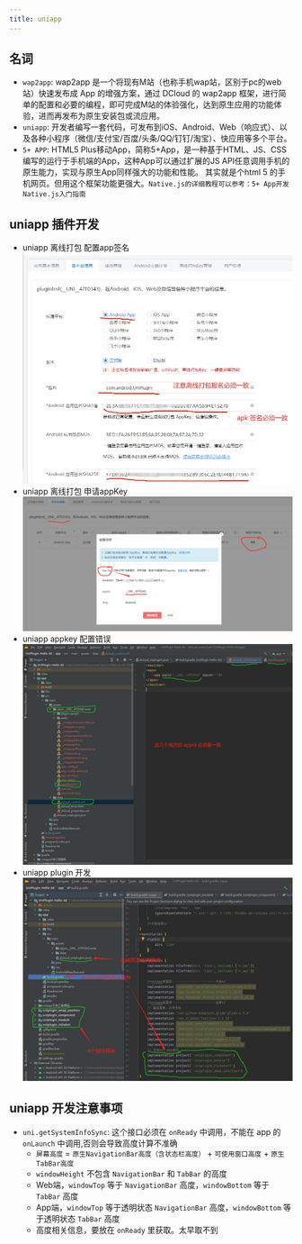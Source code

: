 ```yaml
---
title: uniapp
---
```


## 名词

- `wap2app`: wap2app 是一个将现有M站（也称手机wap站，区别于pc的web站）快速发布成 App 的增强方案，通过 DCloud 的 wap2app
  框架，进行简单的配置和必要的编程，即可完成M站的体验强化，达到原生应用的功能体验，进而再发布为原生安装包或流应用。
- `uniapp`: 开发者编写一套代码，可发布到iOS、Android、Web（响应式）、以及各种小程序（微信/支付宝/百度/头条/QQ/钉钉/淘宝）、快应用等多个平台。
- `5+ APP`: HTML5 Plus移动App，简称5+App，是一种基于HTML、JS、CSS编写的运行于手机端的App，这种App可以通过扩展的JS API任意调用手机的原生能力，实现与原生App同样强大的功能和性能。
  其实就是个html 5 的手机网页。但用这个框架功能更强大。`Native.js的详细教程可以参考：5+ App开发Native.js入门指南`

## uniapp 插件开发

- uniapp 离线打包 配置app签名
  ![申请appKey](../images/uniapp/uniapp_offline_build_signature_sha1.png)
- uniapp 离线打包 申请appKey
  ![申请appKey](../images/uniapp/uniapp_offline_build_appkey.png)
- uniapp appkey 配置错误
  ![uniapp appkey 配置错误](../images/uniapp/uniapp_appkey_error1.png)
- uniapp plugin 开发
  ![uniapp_custom_plugin开发](../images/uniapp/uniapp_custom_plugin.png)

## uniapp 开发注意事项

- `uni.getSystemInfoSync`: 这个接口必须在 `onReady` 中调用，不能在 app 的 `onLaunch` 中调用,否则会导致高度计算不准确
    - `屏幕高度` = `原生NavigationBar高度（含状态栏高度）` + `可使用窗口高度` + `原生TabBar高度`
    - `windowHeight` 不包含 `NavigationBar` 和 `TabBar` 的高度
    - Web端，`windowTop` 等于 `NavigationBar` 高度，`windowBottom` 等于 `TabBar` 高度
    - App端，`windowTop` 等于透明状态 `NavigationBar` 高度，`windowBottom` 等于透明状态 `TabBar` 高度
    - 高度相关信息，要放在 `onReady` 里获取。太早取不到

